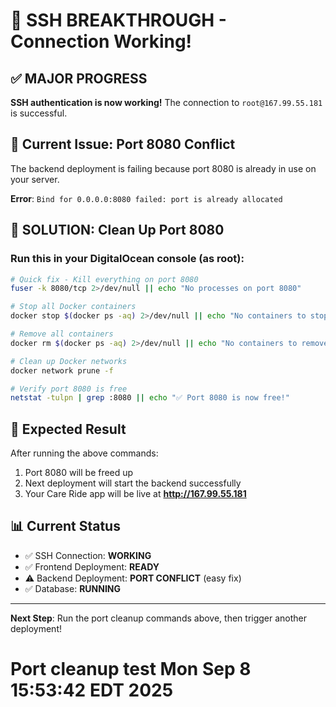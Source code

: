 # 🎉 SSH BREAKTHROUGH - Connection Working!

## ✅ **MAJOR PROGRESS** 
**SSH authentication is now working!** The connection to `root@167.99.55.181` is successful.

## 🚧 **Current Issue: Port 8080 Conflict**
The backend deployment is failing because port 8080 is already in use on your server.

**Error**: `Bind for 0.0.0.0:8080 failed: port is already allocated`

## 🔧 **SOLUTION: Clean Up Port 8080**

### **Run this in your DigitalOcean console (as root):**

```bash
# Quick fix - Kill everything on port 8080
fuser -k 8080/tcp 2>/dev/null || echo "No processes on port 8080"

# Stop all Docker containers
docker stop $(docker ps -aq) 2>/dev/null || echo "No containers to stop"

# Remove all containers
docker rm $(docker ps -aq) 2>/dev/null || echo "No containers to remove"

# Clean up Docker networks
docker network prune -f

# Verify port 8080 is free
netstat -tulpn | grep :8080 || echo "✅ Port 8080 is now free!"
```

## 🚀 **Expected Result**
After running the above commands:
1. Port 8080 will be freed up
2. Next deployment will start the backend successfully
3. Your Care Ride app will be live at **http://167.99.55.181**

## 📊 **Current Status**
- ✅ SSH Connection: **WORKING**
- ✅ Frontend Deployment: **READY**
- ⚠️ Backend Deployment: **PORT CONFLICT** (easy fix)
- ✅ Database: **RUNNING**

---
**Next Step**: Run the port cleanup commands above, then trigger another deployment!
# Port cleanup test Mon Sep  8 15:53:42 EDT 2025
